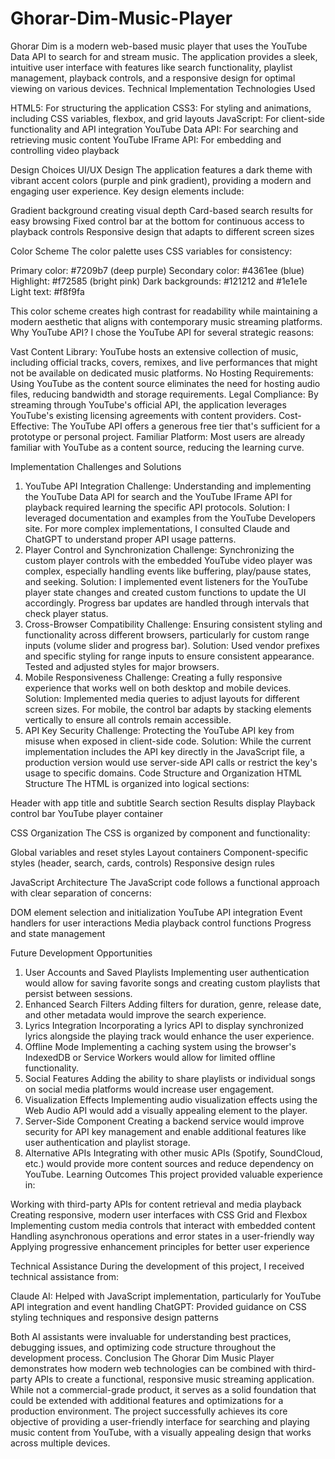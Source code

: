 # Ghorar-Dim-Music-Player


Ghorar Dim is a modern web-based music player that uses the YouTube Data API to search for and stream music. The application provides a sleek, intuitive user interface with features like search functionality, playlist management, playback controls, and a responsive design for optimal viewing on various devices.
Technical Implementation
Technologies Used

HTML5: For structuring the application
CSS3: For styling and animations, including CSS variables, flexbox, and grid layouts
JavaScript: For client-side functionality and API integration
YouTube Data API: For searching and retrieving music content
YouTube IFrame API: For embedding and controlling video playback

Design Choices
UI/UX Design
The application features a dark theme with vibrant accent colors (purple and pink gradient), providing a modern and engaging user experience. Key design elements include:

Gradient background creating visual depth
Card-based search results for easy browsing
Fixed control bar at the bottom for continuous access to playback controls
Responsive design that adapts to different screen sizes

Color Scheme
The color palette uses CSS variables for consistency:

Primary color: #7209b7 (deep purple)
Secondary color: #4361ee (blue)
Highlight: #f72585 (bright pink)
Dark backgrounds: #121212 and #1e1e1e
Light text: #f8f9fa

This color scheme creates high contrast for readability while maintaining a modern aesthetic that aligns with contemporary music streaming platforms.
Why YouTube API?
I chose the YouTube API for several strategic reasons:

Vast Content Library: YouTube hosts an extensive collection of music, including official tracks, covers, remixes, and live performances that might not be available on dedicated music platforms.
No Hosting Requirements: Using YouTube as the content source eliminates the need for hosting audio files, reducing bandwidth and storage requirements.
Legal Compliance: By streaming through YouTube's official API, the application leverages YouTube's existing licensing agreements with content providers.
Cost-Effective: The YouTube API offers a generous free tier that's sufficient for a prototype or personal project.
Familiar Platform: Most users are already familiar with YouTube as a content source, reducing the learning curve.

Implementation Challenges and Solutions
1. YouTube API Integration
Challenge: Understanding and implementing the YouTube Data API for search and the YouTube IFrame API for playback required learning the specific API protocols.
Solution: I leveraged documentation and examples from the YouTube Developers site. For more complex implementations, I consulted Claude and ChatGPT to understand proper API usage patterns.
2. Player Control and Synchronization
Challenge: Synchronizing the custom player controls with the embedded YouTube video player was complex, especially handling events like buffering, play/pause states, and seeking.
Solution: I implemented event listeners for the YouTube player state changes and created custom functions to update the UI accordingly. Progress bar updates are handled through intervals that check player status.
3. Cross-Browser Compatibility
Challenge: Ensuring consistent styling and functionality across different browsers, particularly for custom range inputs (volume slider and progress bar).
Solution: Used vendor prefixes and specific styling for range inputs to ensure consistent appearance. Tested and adjusted styles for major browsers.
4. Mobile Responsiveness
Challenge: Creating a fully responsive experience that works well on both desktop and mobile devices.
Solution: Implemented media queries to adjust layouts for different screen sizes. For mobile, the control bar adapts by stacking elements vertically to ensure all controls remain accessible.
5. API Key Security
Challenge: Protecting the YouTube API key from misuse when exposed in client-side code.
Solution: While the current implementation includes the API key directly in the JavaScript file, a production version would use server-side API calls or restrict the key's usage to specific domains.
Code Structure and Organization
HTML Structure
The HTML is organized into logical sections:

Header with app title and subtitle
Search section
Results display
Playback control bar
YouTube player container

CSS Organization
The CSS is organized by component and functionality:

Global variables and reset styles
Layout containers
Component-specific styles (header, search, cards, controls)
Responsive design rules

JavaScript Architecture
The JavaScript code follows a functional approach with clear separation of concerns:

DOM element selection and initialization
YouTube API integration
Event handlers for user interactions
Media playback control functions
Progress and state management

Future Development Opportunities
1. User Accounts and Saved Playlists
Implementing user authentication would allow for saving favorite songs and creating custom playlists that persist between sessions.
2. Enhanced Search Filters
Adding filters for duration, genre, release date, and other metadata would improve the search experience.
3. Lyrics Integration
Incorporating a lyrics API to display synchronized lyrics alongside the playing track would enhance the user experience.
4. Offline Mode
Implementing a caching system using the browser's IndexedDB or Service Workers would allow for limited offline functionality.
5. Social Features
Adding the ability to share playlists or individual songs on social media platforms would increase user engagement.
6. Visualization Effects
Implementing audio visualization effects using the Web Audio API would add a visually appealing element to the player.
7. Server-Side Component
Creating a backend service would improve security for API key management and enable additional features like user authentication and playlist storage.
8. Alternative APIs
Integrating with other music APIs (Spotify, SoundCloud, etc.) would provide more content sources and reduce dependency on YouTube.
Learning Outcomes
This project provided valuable experience in:

Working with third-party APIs for content retrieval and media playback
Creating responsive, modern user interfaces with CSS Grid and Flexbox
Implementing custom media controls that interact with embedded content
Handling asynchronous operations and error states in a user-friendly way
Applying progressive enhancement principles for better user experience

Technical Assistance
During the development of this project, I received technical assistance from:

Claude AI: Helped with JavaScript implementation, particularly for YouTube API integration and event handling
ChatGPT: Provided guidance on CSS styling techniques and responsive design patterns

Both AI assistants were invaluable for understanding best practices, debugging issues, and optimizing code structure throughout the development process.
Conclusion
The Ghorar Dim Music Player demonstrates how modern web technologies can be combined with third-party APIs to create a functional, responsive music streaming application. While not a commercial-grade product, it serves as a solid foundation that could be extended with additional features and optimizations for a production environment.
The project successfully achieves its core objective of providing a user-friendly interface for searching and playing music content from YouTube, with a visually appealing design that works across multiple devices.
